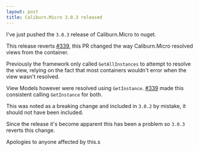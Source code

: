 ```yaml
---
layout: post
title: Caliburn.Micro 3.0.3 released
---
```


I've just pushed the `3.0.3` release of Caliburn.Micro to nuget. 

This release reverts [#339](https://github.com/Caliburn-Micro/Caliburn.Micro/pull/339), this PR changed the way Caliburn.Micro resolved views from the container.

Previously the framework only called `GetAllInstances` to attempt to resolve the view, relying on the fact that most containers wouldn't error when the view wasn't resolved.

View Models however were resolved using `GetInstance`. [#339](https://github.com/Caliburn-Micro/Caliburn.Micro/pull/339) made this consistent calling `GetInstance` for both.

This was noted as a breaking change and included in `3.0.2` by mistake, it should not have been included.

Since the release it's become apparent this has been a problem so `3.0.3` reverts this change.

Apologies to anyone affected by this.s
